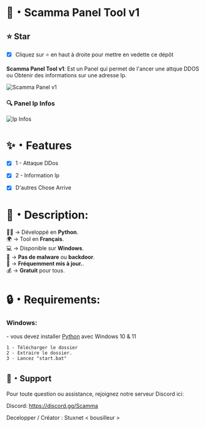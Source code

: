 # 🚀・Scamma Panel Tool v1

## **⭐ Star**

- [x] Cliquez sur ⭐ en haut à droite pour mettre en vedette ce dépôt

**Scamma Panel Tool v1**: Est un Panel qui permet de l'ancer une attque DDOS ou Obtenir des informations sur une adresse Ip.

![Scamma Panel v1](https://cdn.discordapp.com/attachments/1261338516865155092/1265779535203537057/image.png?ex=66a2c08e&is=66a16f0e&hm=a4bca57cf8c22ac206c2ffd59f5a21c4436e45847d18fabb403f397e70ff875e&)

### **🔍 Panel Ip Infos**

![Ip Infos](https://cdn.discordapp.com/attachments/1261338516865155092/1265779907485630534/image.png?ex=66a2c0e6&is=66a16f66&hm=b1b160b8a08da1f6bdd1f6b609f417762b1c752b2c94a847e6fd5c291e1d7c75&)

# ✨・Features

- [x] 1 - Attaque DDos
- [x] 2 - Information Ip
- [x] D'autres Chose Arrive


<h1>📜・Description:</h1>
<p>
  
👨‍💻 -> Développé en <strong>Python</strong>.<br>
🌍 -> Tool en <strong>Français</strong>.<br>
💻 -> Disponible sur <strong>Windows</strong>.<br>
🔎 -> <strong>Pas de malware</strong> ou <strong>backdoor</strong>.<br>
🔄 -> <strong>Fréquemment mis à jour.</strong>.<br>
💰 -> <strong>Gratuit</strong> pour tous. <br>
</p>


<h1>🔒・Requirements:</h1>
<h3>Windows:</h3>
<p>
- vous devez installer <a href="https://www.python.org/downloads/">Python</a> avec Windows 10 & 11
</p>

  
```
1 - Télécharger le dossier
2 - Extraire le dossier.
3 - Lancez "start.bat"
```
</p>

## **:speech_balloon:・Support**

Pour toute question ou assistance, rejoignez notre serveur Discord ici:

Discord: https://discord.gg/Scamma

Decelopper / Créator : Stuxnet < bousilleur ><br>
</p>
